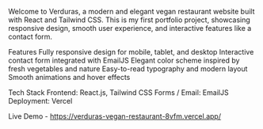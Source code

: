 Welcome to Verduras, a modern and elegant vegan restaurant website built with React and Tailwind CSS. This is my first portfolio project, showcasing responsive design, smooth user experience, and interactive features like a contact form.

Features
Fully responsive design for mobile, tablet, and desktop
Interactive contact form integrated with EmailJS
Elegant color scheme inspired by fresh vegetables and nature
Easy-to-read typography and modern layout
Smooth animations and hover effects

Tech Stack
Frontend: React.js, Tailwind CSS
Forms / Email: EmailJS
Deployment: Vercel

Live Demo - https://verduras-vegan-restaurant-8vfm.vercel.app/
